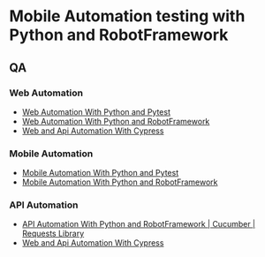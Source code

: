 # Mobile Automation testing with Python and RobotFramework

## QA
### Web Automation
-  <a href="https://github.com/IlyaEru/QA---Web-automation-testing-Python-with-PyTest-">Web Automation With Python and Pytest</a>
-  <a href="https://github.com/IlyaEru/QA-Web-automation-testing-python-with-RobotFramework">Web Automation With Python and RobotFramework</a>
-  <a href="https://github.com/IlyaEru/QA-Web-And-Api-Automation-testing-with-cypress-and-cucumber/tree/master">Web and Api Automation With Cypress</a>
### Mobile Automation
-  <a href="https://github.com/IlyaEru/QA-Mobile-Automation-testing-python-with-PyTest">Mobile Automation With Python and Pytest</a>
-  <a href="https://github.com/IlyaEru/QA-Mobile-automation-testing-Python-with-RobotFramework">Mobile Automation With Python and RobotFramework</a>
### API Automation
- <a href="https://github.com/IlyaEru/QA-API-Automation-testing-Robot-Cucumber-and-requests">API Automation With Python and RobotFramework | Cucumber | Requests Library</a>
- <a href="https://github.com/IlyaEru/QA-Web-And-Api-Automation-testing-with-cypress-and-cucumber/tree/master">Web and Api Automation With Cypress</a>
